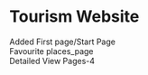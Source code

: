 <h1>
    <b>Tourism Website</b><br>
</h1>
Added First page/Start Page<br>
Favourite places_page<br>
Detailed View Pages-4<br>